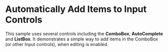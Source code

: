 Automatically Add Items to Input Controls
=========================================

This sample uses several controls including the __ComboBox__, __AutoComplete__ and __ListBox__. It demonstrates a simple way to add items in the ComboBox (or other Input controls), when editing is enabled.
